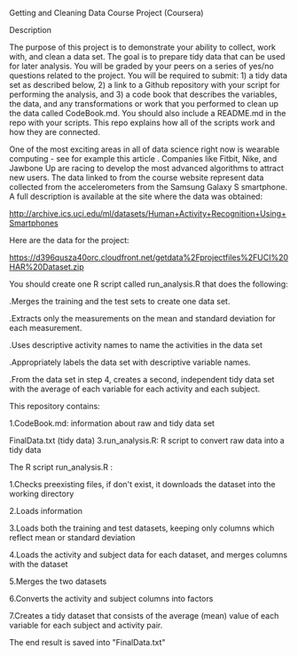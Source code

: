 Getting and Cleaning Data Course Project (Coursera)

Description

The purpose of this project is to demonstrate your ability to collect, work with, and clean a data set. The goal is to prepare tidy data that can be used for later analysis. You will be graded by your peers on a series of yes/no questions related to the project. You will be required to submit: 1) a tidy data set as described below, 2) a link to a Github repository with your script for performing the analysis, and 3) a code book that describes the variables, the data, and any transformations or work that you performed to clean up the data called CodeBook.md. You should also include a README.md in the repo with your scripts. This repo explains how all of the scripts work and how they are connected.

One of the most exciting areas in all of data science right now is wearable computing - see for example this article . Companies like Fitbit, Nike, and Jawbone Up are racing to develop the most advanced algorithms to attract new users. The data linked to from the course website represent data collected from the accelerometers from the Samsung Galaxy S smartphone. A full description is available at the site where the data was obtained:

http://archive.ics.uci.edu/ml/datasets/Human+Activity+Recognition+Using+Smartphones

Here are the data for the project:

https://d396qusza40orc.cloudfront.net/getdata%2Fprojectfiles%2FUCI%20HAR%20Dataset.zip

You should create one R script called run_analysis.R that does the following:

.Merges the training and the test sets to create one data set.

.Extracts only the measurements on the mean and standard deviation for each measurement.

.Uses descriptive activity names to name the activities in the data set

.Appropriately labels the data set with descriptive variable names.

.From the data set in step 4, creates a second, independent tidy data set with the average of each variable for each activity and each subject.

This repository contains:

1.CodeBook.md: information about raw and tidy data set

FinalData.txt (tidy data)
3.run_analysis.R: R script to convert raw data into a tidy data

The R script run_analysis.R :

1.Checks preexisting files, if don't exist, it downloads the dataset into the working directory

2.Loads information

3.Loads both the training and test datasets, keeping only columns which reflect mean or standard deviation

4.Loads the activity and subject data for each dataset, and merges columns with the dataset

5.Merges the two datasets

6.Converts the activity and subject columns into factors

7.Creates a tidy dataset that consists of the average (mean) value of each variable for each subject and activity pair.

The end result is saved into "FinalData.txt"
